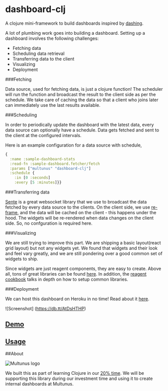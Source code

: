 # dashboard-clj

A clojure mini-framework to build dashboards inspired by [dashing](http://dashing.io/).

A lot of plumbing work goes into building a dashboard. Setting up a dashboard involves the following challenges:

- Fetching data
- Scheduling data retrieval
- Transferring data to the client
- Visualizing
- Deployment

###Fetching

Data source, used for fetching data, is just a clojure function! The scheduler will run the function and broadcast the result to the client side as per the schedule. We take care of caching the data so that a client who joins later can immediately use the last results available.

###Scheduling

In order to periodically update the dashboard with the latest data, every data source can optionally have a schedule. Data gets fetched and sent to the client at the configured intervals.

Here is an example configuration for a data source with schedule,

```clojure
{
  :name :sample-dashboard-stats
  :read-fn :sample-dashboard.fetcher/fetch
  :params ["multunus" "dashboard-clj"]
  :schedule {
    :in [0 :seconds]
    :every [5 :minutes]}}
```

###Transferring data

[Sente](https://github.com/ptaoussanis/sente) is a great websocket library that we use to broadcast the data fetched by every data source to the clients. On the client side, we use [re-frame](https://github.com/Day8/re-frame), and the data will be cached on the client - this happens under the hood. The widgets will be re-rendered when data changes on the client side. So, no confguration is required here.

###Visualizing

We are still trying to improve this part. We are shipping a basic layout(react grid layout) but not any widgets yet. We found that widgets and their look and feel vary greatly, and we are still pondering over a good common set of widgets to ship. 

Since widgets are just reagent components, they are easy to create. Above all, tons of great libraries can be found [here](http://cljsjs.github.io/). In addition, the [reagent cookbook](https://github.com/reagent-project/reagent-cookbook) talks in depth on how to setup common libraries.

###Deployment

We can host this dashboard on Heroku in no time! Read about it [here](https://devcenter.heroku.com/articles/deploying-clojure-applications-with-the-heroku-leiningen-plugin).


![Screenshot] (https://db.tt/AtDsHTHP)

## [Demo](https://protected-wave-36452.herokuapp.com/)
## [Usage](https://github.com/multunus/dashboard-clj/blob/master/docs/setting-up-dashboards.md)

##About

![Multunus logo](https://camo.githubusercontent.com/c0701d8866d0962ddc36db56dbf1ce93d712800e/68747470733a2f2f73332e616d617a6f6e6177732e636f6d2f6d756c74756e75732d696d616765732f4d756c74756e75735f4c6f676f5f566563746f725f726573697a65642e706e67)

We built this as part of learning Clojure in our [20% time](http://www.multunus.com/blog/2016/01/20-investment-time-background-story/). We will be supporting this library during our investment time and using it to create internal dashboards at Multunus.